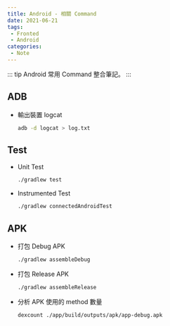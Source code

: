 ```yaml
---
title: Android - 相關 Command
date: 2021-06-21
tags:
 - Fronted
 - Android 
categories:
 - Note
---
```


::: tip
Android 常用 Command 整合筆記。
:::

<!-- more -->


## ADB
* 輸出裝置 logcat
  ```bash
  adb -d logcat > log.txt
  ```


## Test
* Unit Test
  ```bash
  ./gradlew test
  ```

* Instrumented Test
  ```bash
  ./gradlew connectedAndroidTest
  ```


## APK
* 打包 Debug APK
  ```bash
  ./gradlew assembleDebug
  ```

* 打包 Release APK
  ```bash
  ./gradlew assembleRelease
  ```

* 分析 APK 使用的 method 數量
  ```bash
  dexcount ./app/build/outputs/apk/app-debug.apk
  ```